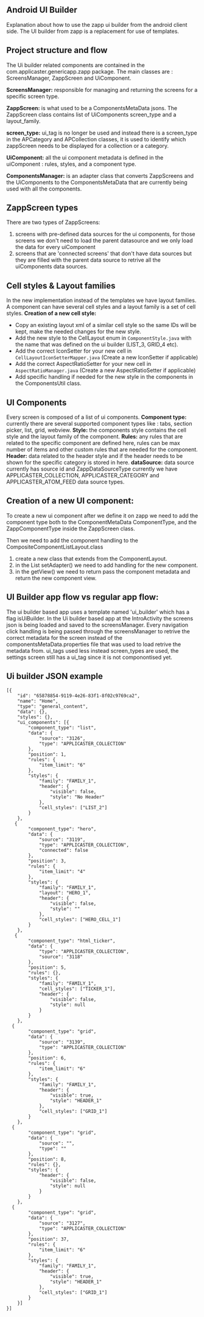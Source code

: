 ## Android UI Builder

Explanation about how to use the zapp ui builder from the android client side.
The UI builder from zapp is a replacement for use of templates.

## Project structure and flow

The Ui builder related components are contained in the com.applicaster.genericapp.zapp package.
The main classes are : ScreensManager, ZappScreen and UiComponent.

<b>ScreensManager:</b> responsible for managing and returning the screens for a specific screen type.

<b>ZappScreen:</b> is what used to be a ComponentsMetaData jsons. The ZappScreen class contains list of UiComponents screen_type and a layout_family.

<b>screen_type:</b> ui_tag is no longer be used and instead there is a screen_type in the APCategory and APCollection classes, it is used to identify which zappScreen needs to be displayed for a collection or a category.

<b>UiComponent:</b> all the ui component metadata is defined in the uiComponent : rules, styles, and a component type.

<b>ComponentsManager:</b> is an adapter class that converts ZappScreens and the UiComponents to the ComponentsMetaData that are currently being used with all the components.

## ZappScreen types
There are two types of ZappScreens:
1. screens with pre-defined data sources for the ui components, for those screens we don't need to load the parent datasource and we only load the data for every uiComponent
2. screens that are 'connected screens' that don't have data sources but they are filled with the parent data source to retrive all the uiComponents data sources.

## Cell styles & Layout families
In the new implementation instead of the templates we have layout families.
A component can have several cell styles and a layout family is a set of cell styles.
<b>Creation of a new cell style:</b>
- Copy an existing layout xml of a similar cell style so the same IDs will be kept,
make the needed changes for the new style.
- Add the new style to the CellLayout enum in `ComponentStyle.java` with the name that was defined on the ui builder (LIST_3, GRID_4 etc).
- Add the correct IconSetter for your new cell in `CellLayoutIconSetterMapper.java` (Create a new IconSetter if applicable)
- Add the correct AspectRatioSetter for your new cell in `AspectRatioManager.java` (Create a new AspectRatioSetter if applicable) 
- Add specific handling if needed for the new style in the components in the ComponentsUtil class.

## UI Components
Every screen is composed of a list of ui components.
<b>Component type:</b> currently there are several supported component types like : tabs, section picker, list, grid, webview.
<b>Style:</b> the components style contains the cell style and the layout family of the component.
<b>Rules:</b> any rules that are related to the specific component are defined here, rules can be max number of items and other custom rules that are needed for the component.
<b>Header:</b> data related to the header style and if the header needs to be shown for the specific category is stored in here.
<b>dataSource:</b> data source currently has source id and ZappDataSourceType currently we have APPLICASTER_COLLECTION, APPLICASTER_CATEGORY and APPLICASTER_ATOM_FEED data source types.
## Creation of a new UI component:
To create a new ui component after we define it on zapp we need to add the component type both to the ComponentMetaData ComponentType, and the ZappComponentType inside the ZappScreen class.

Then we need to add the component handling to the CompositeComponentListLayout.class
1. create a new class that extends from the ComponentLayout.
2. in the List<CompositeRowHolder> setAdapter() we need to add handling for the new component.
3. in the getView() we need to return pass the component metadata and return the new component view.

## UI Builder app flow vs regular app flow:
The ui builder based app uses a template named 'ui_builder' which has a flag isUiBuilder.
In the Ui builder based app at the IntroActivity the screens json is being loaded and saved to the screensManager.
Every navigation click handling is being passed through the screensManager to retrive the correct metadata for the screen instead of the componentsMetaData.properties file that was used to load retrive the metadata from.
ui_tags used less instead screen_types are used, the settings screen still has a ui_tag since it is not componontised yet.

## Ui builder JSON example
```
[{
    "id": "65878854-9119-4e26-83f1-8f02c9769ca2",
    "name": "Home",
    "type": "general_content",
    "data": {},
    "styles": {},
    "ui_components": [{
        "component_type": "list",
        "data": {
            "source": "3126",
            "type": "APPLICASTER_COLLECTION"
        },
        "position": 1,
        "rules": {
            "item_limit": "6"
        },
        "styles": {
            "family": "FAMILY_1",
            "header": {
                "visible": false,
                "style": "No Header"
            },
            "cell_styles": ["LIST_2"]
        }
    },
   {
        "component_type": "hero",
        "data": {
            "source": "3119",
            "type": "APPLICASTER_COLLECTION",
            "connected": false
        },
        "position": 3,
        "rules": {
            "item_limit": "4"
        },
        "styles": {
            "family": "FAMILY_1",
            "layout": "HERO_1",
            "header": {
                "visible": false,
                "style": ""
            },
            "cell_styles": ["HERO_CELL_1"]
        }
    },
   {
        "component_type": "html_ticker",
        "data": {
            "type": "APPLICASTER_COLLECTION",
            "source": "3118"
        },
        "position": 5,
        "rules": {},
        "styles": {
            "family": "FAMILY_1",
            "cell_styles": ["TICKER_1"],
            "header": {
                "visible": false,
                "style": null
            }
        }
    },
  {
        "component_type": "grid",
        "data": {
            "source": "3139",
            "type": "APPLICASTER_COLLECTION"
        },
        "position": 6,
        "rules": {
            "item_limit": "6"
        },
        "styles": {
            "family": "FAMILY_1",
            "header": {
                "visible": true,
                "style": "HEADER_1"
            },
            "cell_styles": ["GRID_1"]
        }
    },
  {
        "component_type": "grid",
        "data": {
            "source": "",
            "type": ""
        },
        "position": 8,
        "rules": {},
        "styles": {
            "header": {
                "visible": false,
                "style": null
            }
        }
    },
  {
        "component_type": "grid",
        "data": {
            "source": "3127",
            "type": "APPLICASTER_COLLECTION"
        },
        "position": 37,
        "rules": {
            "item_limit": "6"
        },
        "styles": {
            "family": "FAMILY_1",
            "header": {
                "visible": true,
                "style": "HEADER_1"
            },
            "cell_styles": ["GRID_1"]
        }
    }]
}]
```
